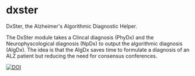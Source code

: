 # dxster





DxSter, the Alzheimer's Algorithmic Diagnostic Helper.

The DxSter module takes a Clincal diagnosis (PhyDx) and the Neurophyscological diagnosis (NpDx) to output the algorithmic diagnosis (AlgDx). The idea is that the AlgDx saves time to formulate a diagnosis of an ALZ patient but reducing the need for consensus conferences.


[![DOI](https://zenodo.org/badge/4064/ctsit/dxster.svg)](https://zenodo.org/badge/latestdoi/4064/ctsit/dxster)

